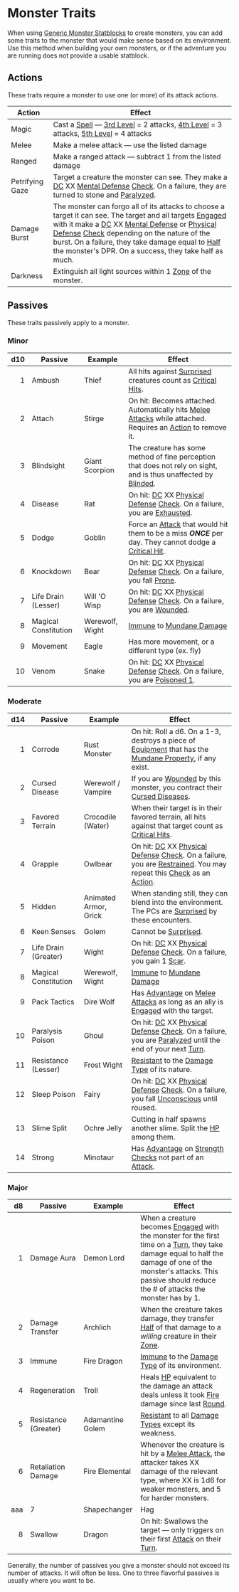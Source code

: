 # Monster Traits

When using [Generic Monster Statblocks](Generic%20Monster%20Statblocks.md) to create monsters, you can add some traits to the monster that would make sense based on its environment. Use this method when building your own monsters, or if the adventure you are running does not provide a usable statblock.

## Actions

These traits require a monster to use one (or more) of its attack actions.

| Action          | Effect                                                                                                                                                                                                                                                                                                                                                                                                                                                                                                                                                                                                                                                                            |
| --------------- | --------------------------------------------------------------------------------------------------------------------------------------------------------------------------------------------------------------------------------------------------------------------------------------------------------------------------------------------------------------------------------------------------------------------------------------------------------------------------------------------------------------------------------------------------------------------------------------------------------------------------------------------------------------------------------- |
| Magic           | Cast a [Spell](../../Magic/Spells.md) — [3rd Level](../../Magic/Spells/Spells%20by%20Level/Level%203/3rd%20Level%20Spells.md) = 2 attacks, [4th Level](../../Magic/Spells/Spells%20by%20Level/Level%204/4th%20Level%20Spells.md) = 3 attacks, [5th Level](../../Magic/Spells/Spells%20by%20Level/Level%205/5th%20Level%20Spells.md) = 4 attacks                                                                                                                                                                                                                                                                                                                                   |
| Melee           | Make a melee attack — use the listed damage                                                                                                                                                                                                                                                                                                                                                                                                                                                                                                                                                                                                                                       |
| Ranged          | Make a ranged attack — subtract 1 from the listed damage                                                                                                                                                                                                                                                                                                                                                                                                                                                                                                                                                                                                                          |
| Petrifying Gaze | Target a creature the monster can see. They make a [DC](../../Game%20Procedures/Core%20Procedures/DC.md) XX [Mental Defense](../../Player%20Characters/Derived%20Statistics/Mental%20Defense.md) [Check](../../Game%20Procedures/Core%20Procedures/Check.md). On a failure, they are turned to stone and [Paralyzed](../../Game%20Procedures/Conditions/Paralyzed.md).                                                                                                                                                                                                                                                                                                            |
| Damage Burst    | The monster can forgo all of its attacks to choose a target it can see. The target and all targets [Engaged](../../Game%20Procedures/Conditions/Engaged.md) with it make a [DC](../../Game%20Procedures/Core%20Procedures/DC.md) XX [Mental Defense](../../Player%20Characters/Derived%20Statistics/Mental%20Defense.md) or [Physical Defense](../../Player%20Characters/Derived%20Statistics/Physical%20Defense.md) [Check](../../Game%20Procedures/Core%20Procedures/Check.md) depending on the nature of the burst. On a failure, they take damage equal to [Half](../../Game%20Procedures/Core%20Procedures/Half.md) the monster's DPR. On a success, they take half as much. |
| Darkness        | Extinguish all light sources within 1 [Zone](../../Game%20Procedures/Core%20Procedures/Zone.md) of the monster.                                                                                                                                                                                                                                                                                                                                                                                                                                                                                                                                                                   |

## Passives

These traits passively apply to a monster.

### Minor

| d10 | Passive              | Example         | Effect                                                                                                                                                                                                                                                                                                     |
| --: | -------------------- | --------------- | ---------------------------------------------------------------------------------------------------------------------------------------------------------------------------------------------------------------------------------------------------------------------------------------------------------- |
|   1 | Ambush               | Thief           | All hits against [Surprised](../../Game%20Procedures/Conditions/Surprised.md) creatures count as [Critical Hits](../../Game%20Procedures/Die%20Rolling%20Mechanics/Critical%20Hit.md).                                                                                                                     |
|   2 | Attach               | Stirge          | On hit: Becomes attached. Automatically hits [Melee Attacks](../../Game%20Procedures/Combat/Melee%20Attack.md) while attached. Requires an [Action](../../Game%20Procedures/Core%20Procedures/Action.md) to remove it.                                                                                     |
|   3 | Blindsight           | Giant Scorpion  | The creature has some method of fine perception that does not rely on sight, and is thus unaffected by [Blinded](../../Game%20Procedures/Conditions/Blinded.md).                                                                                                                                           |
|   4 | Disease              | Rat             | On hit: [DC](../../Game%20Procedures/Core%20Procedures/DC.md) XX [Physical Defense](../../Player%20Characters/Derived%20Statistics/Physical%20Defense.md) [Check](../../Game%20Procedures/Core%20Procedures/Check.md). On a failure, you are [Exhausted](../../Game%20Procedures/Conditions/Exhausted.md). |
|   5 | Dodge                | Goblin          | Force an [Attack](../../Game%20Procedures/Combat/Attack.md) that would hit them to be a miss ***ONCE*** per day. They cannot dodge a [Critical Hit](../../Game%20Procedures/Die%20Rolling%20Mechanics/Critical%20Hit.md).                                                                                  |
|   6 | Knockdown            | Bear            | On hit: [DC](../../Game%20Procedures/Core%20Procedures/DC.md) XX [Physical Defense](../../Player%20Characters/Derived%20Statistics/Physical%20Defense.md) [Check](../../Game%20Procedures/Core%20Procedures/Check.md). On a failure, you fall [Prone](../../Game%20Procedures/Conditions/Prone.md).        |
|   7 | Life Drain (Lesser)  | Will 'O Wisp    | On hit: [DC](../../Game%20Procedures/Core%20Procedures/DC.md) XX [Physical Defense](../../Player%20Characters/Derived%20Statistics/Physical%20Defense.md) [Check](../../Game%20Procedures/Core%20Procedures/Check.md). On a failure, you are [Wounded](../../Game%20Procedures/Conditions/Wounded.md).     |
|   8 | Magical Constitution | Werewolf, Wight | [Immune](../../Game%20Procedures/Conditions/Immune.md) to [Mundane Damage](../../Game%20Procedures/Combat/Damage%20Types/Mundane%20Damage.md)                                                                                                                                                              |
|   9 | Movement             | Eagle           | Has more movement, or a different type (ex. fly)                                                                                                                                                                                                                                                           |
|  10 | Venom                | Snake           | On hit: [DC](../../Game%20Procedures/Core%20Procedures/DC.md) XX [Physical Defense](../../Player%20Characters/Derived%20Statistics/Physical%20Defense.md) [Check](../../Game%20Procedures/Core%20Procedures/Check.md). On a failure, you are [Poisoned 1](../../Game%20Procedures/Conditions/Poisoned.md). |

### Moderate

|    d14 | Passive              | Example               | Effect                                                                                                                                                                                                                                                                                                                                                                                                                                                            |
| -----: | -------------------- | --------------------- | ----------------------------------------------------------------------------------------------------------------------------------------------------------------------------------------------------------------------------------------------------------------------------------------------------------------------------------------------------------------------------------------------------------------------------------------------------------------- |
|      1 | Corrode              | Rust Monster          | On hit: Roll a d6. On a 1-3, destroys a piece of [Equipment](../../Player%20Characters/Inventory/Equipment.md) that has the [Mundane Property](../../Items%20and%20Gear/Material%20Properties/Mundane%20Property.md), if any exist.                                                                                                                                                                                                                               |
|      2 | Cursed Disease       | Werewolf / Vampire    | If you are [Wounded](../../Game%20Procedures/Conditions/Wounded.md) by this monster, you contract their [Cursed Diseases](Cursed%20Diseases.md).                                                                                                                                                                                                                                                                                                                  |
|      3 | Favored Terrain      | Crocodile (Water)     | When their target is in their favored terrain, all hits against that target count as [Critical Hits](../../Game%20Procedures/Die%20Rolling%20Mechanics/Critical%20Hit.md).                                                                                                                                                                                                                                                                                        |
|      4 | Grapple              | Owlbear               | On hit: [DC](../../Game%20Procedures/Core%20Procedures/DC.md) XX [Physical Defense](../../Player%20Characters/Derived%20Statistics/Physical%20Defense.md) [Check](../../Game%20Procedures/Core%20Procedures/Check.md). On a failure, you are [Restrained](../../Game%20Procedures/Conditions/Restrained.md). You may repeat this [Check](../../Game%20Procedures/Core%20Procedures/Check.md) as an [Action](../../Game%20Procedures/Core%20Procedures/Action.md). |
|      5 | Hidden               | Animated Armor, Grick | When standing still, they can blend into the environment. The PCs are [Surprised](../../Game%20Procedures/Conditions/Surprised.md) by these encounters.                                                                                                                                                                                                                                                                                                           |
|      6 | Keen Senses          | Golem                 | Cannot be [Surprised](../../Game%20Procedures/Conditions/Surprised.md).                                                                                                                                                                                                                                                                                                                                                                                           |
|      7 | Life Drain (Greater) | Wight                 | On hit: [DC](../../Game%20Procedures/Core%20Procedures/DC.md) XX [Physical Defense](../../Player%20Characters/Derived%20Statistics/Physical%20Defense.md) [Check](../../Game%20Procedures/Core%20Procedures/Check.md). On a failure, you gain 1 [Scar](../../Player%20Characters/Progression/Scars.md).                                                                                                                                                           |
|      8 | Magical Constitution | Werewolf, Wight       | [Immune](../../Game%20Procedures/Conditions/Immune.md) to [Mundane Damage](../../Game%20Procedures/Combat/Damage%20Types/Mundane%20Damage.md)                                                                                                                                                                                                                                                                                                                     |
|      9 | Pack Tactics         | Dire Wolf             | Has [Advantage](../../Game%20Procedures/Die%20Rolling%20Mechanics/Advantage.md) on [Melee Attacks](../../Game%20Procedures/Combat/Melee%20Attack.md) as long as an ally is [Engaged](../../Game%20Procedures/Conditions/Engaged.md) with the target.                                                                                                                                                                                                              |
|     10 | Paralysis Poison     | Ghoul                 | On hit: [DC](../../Game%20Procedures/Core%20Procedures/DC.md) XX [Physical Defense](../../Player%20Characters/Derived%20Statistics/Physical%20Defense.md) [Check](../../Game%20Procedures/Core%20Procedures/Check.md). On a failure, you are [Paralyzed](../../Game%20Procedures/Conditions/Paralyzed.md) until the end of your next [Turn](../../Game%20Procedures/Core%20Procedures/Turn.md).                                                                   |
|     11 | Resistance (Lesser)  | Frost Wight           | [Resistant](../../Game%20Procedures/Conditions/Resistant.md) to the [Damage Type](../../Game%20Procedures/Combat/Damage%20Types/{Damage%20Types}.md) of its nature.                                                                                                                                                                                                                                                                                               |
| 12<br> | Sleep Poison         | Fairy                 | On hit: [DC](../../Game%20Procedures/Core%20Procedures/DC.md) XX [Physical Defense](../../Player%20Characters/Derived%20Statistics/Physical%20Defense.md) [Check](../../Game%20Procedures/Core%20Procedures/Check.md). On a failure, you fall [Unconscious](../../Game%20Procedures/Conditions/Unconscious.md) until roused.                                                                                                                                      |
|     13 | Slime Split          | Ochre Jelly           | Cutting in half spawns another slime. Split the [HP](../../Player%20Characters/Derived%20Statistics/Hit%20Points.md) among them.                                                                                                                                                                                                                                                                                                                                  |
|     14 | Strong               | Minotaur              | Has [Advantage](../../Game%20Procedures/Die%20Rolling%20Mechanics/Advantage.md) on [Strength](../../Player%20Characters/The%20Ability%20Scores/Strength.md) [Checks](../../Game%20Procedures/Core%20Procedures/Check.md) not part of an [Attack](../../Game%20Procedures/Combat/Attack.md).                                                                                                                                                                       |

### Major

|  d8 | Passive              | Example          | Effect                                                                                                                                                                                                                                                                                                                            |
| --: | -------------------- | ---------------- | --------------------------------------------------------------------------------------------------------------------------------------------------------------------------------------------------------------------------------------------------------------------------------------------------------------------------------- |
|   1 | Damage Aura          | Demon Lord       | When a creature becomes [Engaged](../../Game%20Procedures/Conditions/Engaged.md) with the monster for the first time on a [Turn](../../Game%20Procedures/Core%20Procedures/Turn.md), they take damage equal to half the damage of one of the monster's attacks. This passive should reduce the # of attacks the monster has by 1. |
|   2 | Damage Transfer      | Archlich         | When the creature takes damage, they transfer [Half](../../Game%20Procedures/Core%20Procedures/Half.md) of that damage to a *willing* creature in their [Zone](../../Game%20Procedures/Core%20Procedures/Zone.md).                                                                                                                |
|   3 | Immune               | Fire Dragon      | [Immune](../../Game%20Procedures/Conditions/Immune.md) to the [Damage Type](../../Game%20Procedures/Combat/Damage%20Types/{Damage%20Types}.md) of its environment.                                                                                                                                                                |
|   4 | Regeneration         | Troll            | Heals [HP](../../Player%20Characters/Derived%20Statistics/Hit%20Points.md) equivalent to the damage an attack deals unless it took [Fire](../../Magic/Spells/Spell%20Domains/Fire.md) damage since last [Round](../../Game%20Procedures/Core%20Procedures/Round.md).                                                              |
|   5 | Resistance (Greater) | Adamantine Golem | [Resistant](../../Game%20Procedures/Conditions/Resistant.md) to all [Damage Types](../../Game%20Procedures/Combat/Damage%20Types/{Damage%20Types}.md) except its weakness.                                                                                                                                                        |
|   6 | Retaliation Damage   | Fire Elemental   | Whenever the creature is hit by a [Melee Attack](../../Game%20Procedures/Combat/Melee%20Attack.md), the attacker takes XX damage of the relevant type, where XX is 1d6 for weaker monsters, and 5 for harder monsters.                                                                                                            |
aaa|   7 | Shapechanger         | Hag              | Can change its appearance at will to look like any [Humanoid](../Creature%20Types/Humanoid.md).                                                                                                                                                                                                                                   |
|   8 | Swallow              | Dragon           | On hit: Swallows the target — only triggers on their first [Attack](../../Game%20Procedures/Combat/Attack.md) on their [Turn](../../Game%20Procedures/Core%20Procedures/Turn.md).                                                                                                                                                 |

Generally, the number of passives you give a monster should not exceed its number of attacks. It will often be less. One to three flavorful passives is usually where you want to be.
